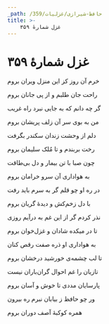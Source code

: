 ```yaml
---
_path: /حافظ-شیرازی/غزلیات/359
title: >-
    غزل شمارهٔ ۳۵۹
---
```

# غزل شمارهٔ ۳۵۹

<div class="b" id="bn1"><div class="m1"><p>خرم آن روز کز این منزل ویران بروم</p></div>
<div class="m2"><p>راحت جان طلبم و از پی جانان بروم</p></div></div>
<div class="b" id="bn2"><div class="m1"><p>گر چه دانم که به جایی نبرد راه غریب</p></div>
<div class="m2"><p>من به بوی سر آن زلف پریشان بروم</p></div></div>
<div class="b" id="bn3"><div class="m1"><p>دلم از وحشت زندان سکندر بگرفت</p></div>
<div class="m2"><p>رخت بربندم و تا مُلک سلیمان بروم</p></div></div>
<div class="b" id="bn4"><div class="m1"><p>چون صبا با تن بیمار و دل بی‌طاقت</p></div>
<div class="m2"><p>به هواداری آن سرو خرامان بروم</p></div></div>
<div class="b" id="bn5"><div class="m1"><p>در ره او چو قلم گر به سرم باید رفت</p></div>
<div class="m2"><p>با دل زخم‌کش و دیدهٔ گریان بروم</p></div></div>
<div class="b" id="bn6"><div class="m1"><p>نذر کردم گر از این غم به درآیم روزی</p></div>
<div class="m2"><p>تا در میکده شادان و غزل‌خوان بروم</p></div></div>
<div class="b" id="bn7"><div class="m1"><p>به هواداری او ذره صفت رقص کنان</p></div>
<div class="m2"><p>تا لب چشمه‌ی خورشید درخشان بروم</p></div></div>
<div class="b" id="bn8"><div class="m1"><p>تازیان را غم احوال گران‌باران نیست</p></div>
<div class="m2"><p>پارسایان مددی تا خوش و آسان بروم</p></div></div>
<div class="b" id="bn9"><div class="m1"><p>ور چو حافظ ز بیابان نبرم ره بیرون</p></div>
<div class="m2"><p>همره کوکبهٔ آصف دوران بروم</p></div></div>
